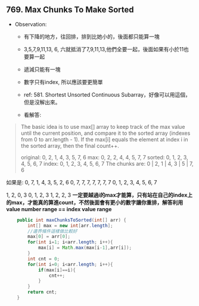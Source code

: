 ## 769. Max Chunks To Make Sorted

* Observation:

  * 有下降的地方，往回排，排到比她小的，後面都只能算一塊

  * 3,5,7,9,11,13, 6, 六就抵消了7,9,11,13,他們全要一起，後面如果有小於11也要算一起

  * 遞減只能有一塊

  * 數字只有index, 所以應該要更簡單

  * ref: 581. Shortest Unsorted Continuous Subarray，好像可以用這個，但是沒解出來。

  * 看解答:

>The basic idea is to use max[] array to keep track of the max value until the current position, and compare it to the sorted array (indexes from 0 to arr.length - 1). If the max[i] equals the element at index i in the sorted array, then the final count++.
>
> original: 0, 2, 1, 4, 3, 5, 7, 6
> max:      0, 2, 2, 4, 4, 5, 7, 7
> sorted:   0, 1, 2, 3, 4, 5, 6, 7
> index:    0, 1, 2, 3, 4, 5, 6, 7
> The chunks are: 0 | 2, 1 | 4, 3 | 5 | 7, 6

如果是:
0, 7, 1, 4, 3, 5, 2, 6
0, 7, 7, 7, 7, 7, 7, 7
0, 1, 2, 3, 4, 5, 6, 7

1, 2, 0, 3
0, 1, 2, 3
1, 2, 2, 3
**一定要越過i的max才能算，只有站在自己的index上的max，才能真的算進count，不然後面會有更小的數字讓你重排，解答利用value number range == index value range**

```java
    public int maxChunksToSorted(int[] arr) {
        int[] max = new int[arr.length];
        //邊界條件這樣做比較好
        max[0] = arr[0];
        for(int i=1; i<arr.length; i++){
            max[i] = Math.max(max[i-1],arr[i]);
        }
        int cnt = 0;
        for(int i=0; i<arr.length; i++){
            if(max[i]==i){
                cnt++;
            }
        }
        return cnt;
    }
```